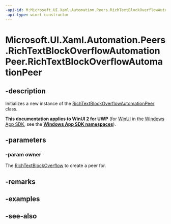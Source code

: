 ```yaml
---
-api-id: M:Microsoft.UI.Xaml.Automation.Peers.RichTextBlockOverflowAutomationPeer.#ctor(Microsoft.UI.Xaml.Controls.RichTextBlockOverflow)
-api-type: winrt constructor
---
```


<!-- Method syntax
public RichTextBlockOverflowAutomationPeer(Windows.UI.Xaml.Controls.RichTextBlockOverflow owner)
-->

# Microsoft.UI.Xaml.Automation.Peers.RichTextBlockOverflowAutomationPeer.RichTextBlockOverflowAutomationPeer

## -description
Initializes a new instance of the [RichTextBlockOverflowAutomationPeer](richtextblockoverflowautomationpeer.md) class.

**This documentation applies to WinUI 2 for UWP** (for [WinUI](/windows/apps/winui/winui3/) in the [Windows App SDK](/windows/apps/windows-app-sdk/), see the **[Windows App SDK namespaces](/windows/windows-app-sdk/api/winrt/)**).

## -parameters
### -param owner
The [RichTextBlockOverflow](../microsoft.ui.xaml.controls/richtextblockoverflow.md) to create a peer for.

## -remarks

## -examples

## -see-also
